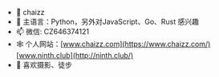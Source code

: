 - 👋 chaizz
- 👀 主语言：Python，另外对JavaScript、Go、Rust 感兴趣 
- 📫 微信: CZ646374121
- 🕸️ 个人网站：[www.chaizz.com](https://www.chaizz.com/) [www.ninth.club](http://ninth.club/)
- 👣 喜欢摄影、徒步
<!---
chaizz/chaizz is a ✨ special ✨ repository because its `README.md` (this file) appears on your GitHub profile.
You can click the Preview link to take a look at your changes.
--->
